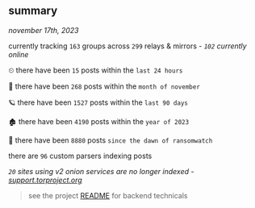 
## summary
_november 17th, 2023_

currently tracking `163` groups across `299` relays & mirrors - _`102` currently online_

⏲ there have been `15` posts within the `last 24 hours`

🦈 there have been `268` posts within the `month of november`

🪐 there have been `1527` posts within the `last 90 days`

🏚 there have been `4190` posts within the `year of 2023`

🦕 there have been `8880` posts `since the dawn of ransomwatch`

there are `96` custom parsers indexing posts

_`20` sites using v2 onion services are no longer indexed - [support.torproject.org](https://support.torproject.org/onionservices/v2-deprecation/)_

> see the project [README](https://github.com/joshhighet/ransomwatch#ransomwatch--) for backend technicals
